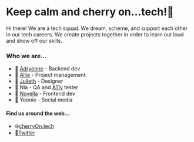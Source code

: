 # Keep calm and cherry on...tech!🍒

Hi there! We are a tech squad. We dream, scheme, and support each other in our tech careers. We create projects together in order to learn out loud and show off our skills.

### Who we are...
- 🍒 [Adryenne](https://twitter.com/Dreamy26_) - Backend dev
- 🥧 [Allie](https://twitter.com/allie_quintano) - Project management
- 🍨 [Julieth](https://twitter.com/julietafb) - Designer
- 🍰 Nia - QA and [A11y](https://developer.mozilla.org/en-US/docs/Web/Accessibility) tester
- 🍭 [Novella](https://twitter.com/novelladev) - Frontend dev
- 🍬 Yoonie - Social media

#### Find us around the web...
- 🌐[cherryOn.tech](https://cherryon.tech)
- 🦜[Twitter](https://twitter.com/cherryontech)

<!--
**cherryontech/cherryontech** is a ✨ _special_ ✨ repository because its `README.md` (this file) appears on your GitHub profile.

Here are some ideas to get you started:

- 🔭 I’m currently working on ...
- 🌱 I’m currently learning ...
- 👯 I’m looking to collaborate on ...
- 🤔 I’m looking for help with ...
- 💬 Ask me about ...
- 📫 How to reach me: ...
- 😄 Pronouns: ...
- ⚡ Fun fact: ...
-->
